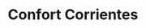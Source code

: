 ---
title: "Confort Corrientes"
url: /ciudad-autonoma-de-buenos-aires/confort-corrientes/
shop: muebles
---